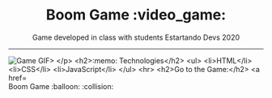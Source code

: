 <h1 align="center">Boom Game :video_game: </h1>
<p align="center">Game developed in class with students Estartando Devs 2020 </p>
<hr>
<p align"center">
  <img src="" alt="Game GIF>
  </p>
<h2>:memo: Technologies</h2>
  
<ul>
  <li>HTML</li>
  <li>CSS</li>
  <li>JavaScript</li>
</ul>
<hr>

<h2>Go to the Game:</h2> <a href="https://jessicarf18.github.io/boom-game/" > Boom Game :balloon: :collision: </a>
